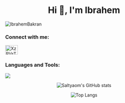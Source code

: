 <h1 align="center">Hi 👋, I'm Ibrahem</h1>

<p align="left"> <img src="https://komarev.com/ghpvc/?username=IbrahemBakran&label=Profile%20views&color=0e75b6&style=flat" alt="IbrahemBakran" /> </p>


<h3 align="left">Connect with me:</h3>
<p align="left">
<a href="https://wa.me/967701482947" target="blank"><img align="center" src="https://raw.githubusercontent.com/rahuldkjain/github-profile-readme-generator/master/src/images/icons/Social/whatsapp.svg" alt="XzPVsThj" height="30" width="40" /></a>
</p>

<h3 align="left">Languages and Tools:</h3>
<p align=left>
  <a href="https://skillicons.dev">
    <img src="https://skillicons.dev/icons?i=html,css,javascript,nodejs,expressjs,dart,flutter,git,github,mysql,vscode,ps" />
  </a>
</p>

<p align="center">
  <img alt="Saltyaom's GitHub stats" src=https://github-readme-stats.vercel.app/api?username=IbrahemBakran&theme=dark)](https://github.com/anuraghazra/github-readme-stats />
  
</p>

<p align="center">
  <img alt="Top Langs" src=https://github-readme-stats.vercel.app/api/top-langs/?username=IbrahemBakran&layout=compact&theme=dark)](https://github.com/anuraghazra/github-readme-stats />
</p>
